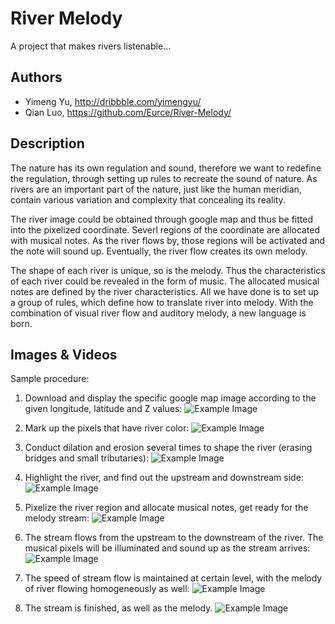 # River Melody
A project that makes rivers listenable...

## Authors
- Yimeng Yu, http://dribbble.com/yimengyu/
- Qian Luo, https://github.com/Eurce/River-Melody/

## Description
The nature has its own regulation and sound, therefore we want to redefine the regulation, through setting up rules to recreate the sound of nature. As rivers are an important part of the nature, just like the human meridian, contain various variation and complexity that concealing its reality.

The river image could be obtained through google map and thus be fitted into the pixelized coordinate. Severl regions of the coordinate are allocated with musical notes. As the river flows by, those regions will be activated and the note will sound up. Eventually, the river flow creates its own melody.

The shape of each river is unique, so is the melody. Thus the characteristics of each river could be revealed in the form of music. The allocated musical notes are defined by the river characteristics. All we have done is to set up a group of rules, which define how to translate river into melody. With the combination of visual river flow and auditory melody, a new language is born.

## Images & Videos
Sample procedure:

1. Download and display the specific google map image according to the given longitude, latitude and Z values:
![Example Image](project_images/sample_1.png?raw=true "Example Image")

2. Mark up the pixels that have river color:
![Example Image](project_images/sample_2.png?raw=true "Example Image")

3. Conduct dilation and erosion several times to shape the river (erasing bridges and small tributaries):
![Example Image](project_images/sample_3.png?raw=true "Example Image")

4. Highlight the river, and find out the upstream and downstream side:
![Example Image](project_images/sample_4.png?raw=true "Example Image")

5. Pixelize the river region and allocate musical notes, get ready for the melody stream:
![Example Image](project_images/sample_5.png?raw=true "Example Image")

6. The stream flows from the upstream to the downstream of the river. The musical pixels will be illuminated and sound up as the stream arrives:
![Example Image](project_images/sample_6.png?raw=true "Example Image")

7. The speed of stream flow is maintained at certain level, with the melody of river flowing homogeneously as well:
![Example Image](project_images/sample_7.png?raw=true "Example Image")

8. The stream is finished, as well as the melody.
![Example Image](project_images/sample_8.png?raw=true "Example Image")
